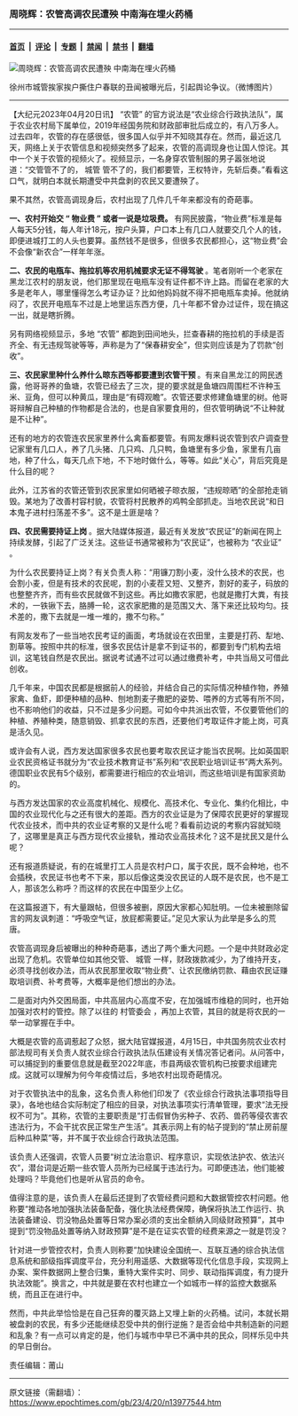 ### 周晓辉：农管高调农民遭殃 中南海在埋火药桶

---

#### [首页](../../../..?n13977544) &nbsp;|&nbsp; [评论](../../../../../epoch-comment?n13977544) &nbsp;|&nbsp; [专题](../../../../../epoch-special?n13977544) &nbsp;|&nbsp; [禁闻](../../../../../epoch-news?n13977544) &nbsp;|&nbsp; [禁书](../../../../../books?n13977544) &nbsp;|&nbsp; [翻墙](https://github.com/gfw-breaker/nogfw/blob/master/README.md?n13977544)


<div><img alt="周晓辉：农管高调农民遭殃 中南海在埋火药桶" class="attachment-djy_600_400 size-djy_600_400 wp-post-image" src="https://i.epochtimes.com/assets/uploads/2023/02/id13929839-9a1535cb0520bdf854d60307e8c073f4-600x400.jpg"/>
<div class="caption">
 <p>
  徐州市城管挨家挨户撕住户春联的丑闻被曝光后，引起舆论争议。（微博图片）
 </p>
</div></div><hr/><div class="post_content" id="artbody" itemprop="articleBody">
 <!-- article content begin -->
 <p>
  【大纪元2023年04月20日讯】
  <ok href="https://www.epochtimes.com/gb/tag/%E2%80%9C%E5%86%9C%E7%AE%A1%E2%80%9D.html">
   “农管”
  </ok>
  的官方说法是“农业综合行政执法队”，属于农业农村局下属单位，2019年经国务院和财政部审批后成立的，有八万多人。过去四年，农管的存在感很低，很多国人似乎并不知晓其存在。然而，最近这几天，网络上关于农管信息和视频突然多了起来，农管的高调现身也让国人惊诧。其中一个关于农管的视频火了。视频显示，一名身穿农管制服的男子嚣张地说道：“交管管不了的，
  <ok href="https://www.epochtimes.com/gb/tag/%E5%9F%8E%E7%AE%A1.html">
   城管
  </ok>
  管不了的，我们都要管，王权特许，先斩后奏。”看看这口气，就明白本就长期遭受中共盘剥的农民又要遭殃了。
 </p>
 <p>
  果不其然，农管高调现身后，农村出现了几件几千年来都没有的奇葩事。
 </p>
 <p>
  <strong>
   一、农村开始交
  </strong>
  <strong>
   “
  </strong>
  <strong>
   物业费
  </strong>
  <strong>
   ”
  </strong>
  <strong>
   或者一说是垃圾费。
  </strong>
  有网民披露，“物业费”标准是每人每天5分钱，每人年计18元，按户头算，户口本上有几口人就要交几个人的钱，即便进城打工的人头也要算。虽然钱不是很多，但很多农民都担心，这“物业费”会不会像“新农合”一样年年涨。
 </p>
 <p>
  <strong>
   二、农民的电瓶车、拖拉机等农用机械要求无证不得驾驶
  </strong>
  。笔者刚听一个老家在黑龙江农村的朋友说，他们那里现在电瓶车没有证件都不许上路。而留在老家的大多是老年人，哪里懂得怎么考证办证？比如他妈妈就不得不把电瓶车卖掉。他就纳闷了，农民开电瓶车不过是上地里运东西方便，几十年都不曾办过证件，现在搞这一出，就是瞎折腾。
 </p>
 <p>
  另有网络视频显示，多地
  <ok href="https://www.epochtimes.com/gb/tag/%E2%80%9C%E5%86%9C%E7%AE%A1%E2%80%9D.html">
   “农管”
  </ok>
  都跑到田间地头，拦查春耕的拖拉机的手续是否齐全、有无违规驾驶等等，声称是为了“保春耕安全”，但实则应该是为了罚款“创收”。
 </p>
 <p>
  <strong>
   三、农民家里种什么养什么晾东西等都要遭到农管干预
  </strong>
  。有来自黑龙江的网民透露，他哥哥养的鱼塘，农管已经去了三次，提的要求就是鱼塘四周围栏不许种玉米、豆角，但可以种黄瓜，理由是“有碍观瞻”。农管还要求修建鱼塘里的树。他哥哥辩解自己种植的作物都是合法的，也是自家要食用的，但农管明确说“不让种就是不让种”。
 </p>
 <p>
  还有的地方的农管连农民家里养什么禽畜都要管。有网友爆料说农管到农户调查登记家里有几口人，养了几头猪、几只鸡、几只鸭，鱼塘里有多少鱼，家里有几亩地，种了什么，每天几点下地，不下地时做什么，等等。如此“关心”，背后究竟是什么目的呢？
 </p>
 <p>
  此外，江苏省的农管还管到农民家里如何晒被子晾衣服，“违规晾晒”的全部抢走销毁。某地为了改善村容村貌，农管将村民散养的鸡鸭全部抓走。当地农民说“和日本鬼子进村扫荡差不多”。这不是土匪是啥？
 </p>
 <p>
  <strong>
   四、农民需要持证上岗
  </strong>
  。据大陆媒体报道，最近有关发放“农民证”的新闻在网上持续发酵，引起了广泛关注。这些证书通常被称为“农民证”，也被称为
  <ok href="https://www.epochtimes.com/gb/tag/%E2%80%9C%E5%86%9C%E4%B8%9A%E8%AF%81%E2%80%9D.html">
   “农业证”
  </ok>
  。
 </p>
 <p>
  为什么农民要持证上岗？有关负责人称：“用镰刀割小麦，没什么技术的农民，也会割小麦，但是有技术的农民呢，割的小麦茬又短、又整齐，割好的麦子，码放的也整整齐齐，而有些农民就做不到这些。再比如撒农家肥，也就是撒打大粪，有技术的，一铁锹下去，胳膊一轮，这农家肥撒的是范围又大、落下来还比较均匀。技术差的，撒下去就是一堆一堆的，撒不匀称。”
 </p>
 <p>
  有网友发布了一些当地农民考证的画面，考场就设在农田里，主要是打药、犁地、割草等。按照中共的标准，很多农民估计是拿不到证书的，都要到专门机构去培训，这笔钱自然是农民出。据说考试通不过可以通过缴费补考，中共当局又可借此创收。
 </p>
 <p>
  几千年来，中国农民都是根据前人的经验，并结合自己的实际情况种植作物，养殖家禽、鱼虾，即便种植的品种、刨地割麦子撒肥的姿势、喂养的方式等有所不同，也不影响他们的收益，只不过是多少问题。可如今中共派出农管，不仅要管他们的种植、养殖种类，随意销毁、抓拿农民的东西，还要他们考取证件才能上岗，可真是活久见。
 </p>
 <p>
  或许会有人说，西方发达国家很多农民也要考取农民证才能当农民啊。比如英国职业农民资格证书就分为“农业技术教育证书”系列和“农民职业培训证书”两大系列。德国职业农民有5个级别，都需要进行相应的农业培训，而这些培训是有国家资助的。
 </p>
 <p>
  与西方发达国家的农业高度机械化、规模化、高技术化、专业化、集约化相比，中国的农业现代化与之还有很大的差距。西方的农业证是为了保障农民更好的掌握现代农业技术，而中共的农业证考察的又是什么呢？看看前边说的考察内容就知晓了，这哪里是真正与西方现代农业接轨，推动农业高技术化？这不是扰民又是什么呢？
 </p>
 <p>
  还有报道质疑说，有的在城里打工人员是农村户口，属于农民，既不会种地，也不会插秧，农民证书也考不下来，那以后像这类没农民证的人既不是农民，也不是工人，那该怎么称呼？而这样的农民在中国至少上亿。
 </p>
 <p>
  在这篇报道下，有大量跟帖，但很多被删，原因大家都心知肚明。一位未被删除留言的网友讽刺道：“呼吸空气证，放屁都需要证。”足见大家认为此举是多么的荒唐。
 </p>
 <p>
  农管高调现身后被曝出的种种奇葩事，透出了两个重大问题。一个是中共财政必定出现了危机。农管单位如其他交管、
  <ok href="https://www.epochtimes.com/gb/tag/%E5%9F%8E%E7%AE%A1.html">
   城管
  </ok>
  一样，财政拨款减少，为了维持开支，必须寻找创收办法，而从农民那里收取“物业费”、让农民缴纳罚款、藉由农民证赚取培训费、补考费等，大概率是他们想出的办法。
 </p>
 <p>
  二是面对内外交困局面，中共高层内心高度不安，在加强城市维稳的同时，也开始加强对农村的管控。除了以往的
  <ok href="https://www.epochtimes.com/gb/tag/%E6%9D%91%E7%AE%A1%E5%A7%94%E4%BC%9A.html">
   村管委会
  </ok>
  ，再加上农管，其目的就是将农民的一举一动掌握在手中。
 </p>
 <p>
  大概是农管的高调惹起了众怒，据大陆官媒报道，4月15日，中共国务院农业农村部法规司有关负责人就农业综合行政执法队伍建设有关情况答记者问。从问答中，可以捕捉到的重要信息就是截至2022年底，市县两级农管机构已按要求组建完成。这就可以理解为何今年疫情过后，多地农村出现奇葩情况。
 </p>
 <p>
  对于农管执法中的乱象，这名负责人称他们印发了《农业综合行政执法事项指导目录》，各地也结合实际制定了相应的目录，对执法事项实行清单管理，要求“法无授权不可为”。其称，农管的主要职责是“打击假冒伪劣种子、农药、兽药等侵农害农违法行为，不会干扰农民正常生产生活”。其表示网上有的帖子提到的“禁止房前屋后种瓜种菜”等，并不属于农业综合行政执法范围。
 </p>
 <p>
  该负责人还强调，农管人员要“树立法治意识、程序意识，实现依法护农、依法兴农”，潜台词是近期一些农管人员所为已经属于违法行为。可即便违法，他们能被处理吗？毕竟他们也是听从官员的命令。
 </p>
 <p>
  值得注意的是，该负责人在最后还提到了农管经费问题和大数据管控农村问题。他称要“推动各地加强执法装备配备，强化执法经费保障，确保将执法工作运行、执法装备建设、罚没物品处置等日常办案必须的支出全额纳入同级财政预算”，其中提到“罚没物品处置等纳入财政预算”是不是在证实农管的经费来源之一就是罚没？
 </p>
 <p>
  针对进一步管控农村，负责人则称要“加快建设全国统一、互联互通的综合执法信息系统和部级指挥调度平台，充分利用遥感、大数据等现代化信息手段，实现网上办案、案件数据网上整合归集，重特大案件实时、同步、联动指挥调度，有力提升执法效能”。换言之，中共就是要在农村也建立一个如城市一样的监控大数据系统，而且正在进行中。
 </p>
 <p>
  然而，中共此举恰恰是在自己狂奔的覆灭路上又埋上新的火药桶。试问，本就长期被盘剥的农民，有多少还能继续忍受中共的倒行逆施？是否会给中共制造新的问题和乱象？有一点可以肯定的是，他们与城市中早已不满中共的民众，同样乐见中共的早日倒台。
 </p>
 <p>
  责任编辑：莆山
 </p>
 <!-- article content end -->
 <div id="below_article_ad">
 </div>
</div>


---

原文链接（需翻墙）：https://www.epochtimes.com/gb/23/4/20/n13977544.htm
